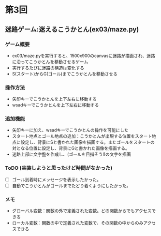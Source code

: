 # 第3回
## 迷路ゲーム:迷えるこうかとん(ex03/maze.py)
### ゲーム概要
- ex03/maze.pyを実行すると、1500x900のcanvasに迷路が描画され、迷路に沿ってこうかとんを移動させるゲーム
- 実行するたびに迷路の構造は変化する
- S(スタート)からG(ゴール)までこうかとんを移動させる
### 操作方法
- 矢印キーでこうかとんを上下左右に移動する
- wsadキーでこうかとんを上下左右に移動する
### 追加機能
- 矢印キーに加え、wsadキーでこうかとんの操作を可能にした
- スタート地点とゴール地点の追加：こうかとんが出現する位置をスタート地点に設定し、背景にSと書かれた画像を描画する。またゴールをスタートの対となる位置に設定し、背景にGと書かれた画像を描画する。
- 迷路上部に文字盤を作成し、(ゴールを目指そう!)の文字を描画
### ToDO (実装しようと思ったけど時間がなかった)
- [ ] ゴール到着時にメッセージを表示したかった。
- [ ] 自動でこうかとんがゴールまでたどり着くようにしたかった。
### メモ
- グローバル変数：関数の外で定義された変数。どの関数からでもアクセスできる
- ローカル変数：関数の中で定義された変数で、その関数の中からのみアクセスできる